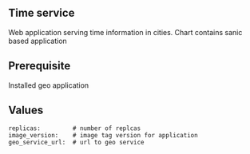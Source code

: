 ## Time service
Web application serving time information in cities.
Chart contains sanic based application

## Prerequisite
Installed geo application

## Values
```
replicas:         # number of replcas
image_version:    # image tag version for application
geo_service_url:  # url to geo service
```